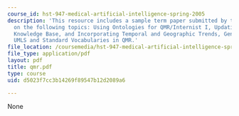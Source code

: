 ```yaml
---
course_id: hst-947-medical-artificial-intelligence-spring-2005
description: 'This resource includes a sample term paper submitted by the students
  on the following topics: Using Ontologies for QMR/Internist I, Updating the QMR
  Knowledge Base, and Incorporating Temporal and Geographic Trends, Genetic Testing,
  UMLS and Standard Vocabularies in QMR.'
file_location: /coursemedia/hst-947-medical-artificial-intelligence-spring-2005/d5023f7cc3b14269f89547b12d2089a6_qmr.pdf
file_type: application/pdf
layout: pdf
title: qmr.pdf
type: course
uid: d5023f7cc3b14269f89547b12d2089a6

---
```

None